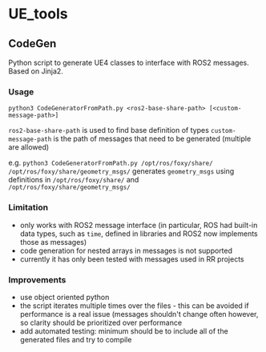 # UE_tools

## CodeGen
Python script to generate UE4 classes to interface with ROS2 messages.
Based on Jinja2.

### Usage
`python3 CodeGeneratorFromPath.py <ros2-base-share-path> [<custom-message-path>]`

`ros2-base-share-path` is used to find base definition of types
`custom-message-path` is the path of messages that need to be generated (multiple are allowed)

e.g. `python3 CodeGeneratorFromPath.py /opt/ros/foxy/share/ /opt/ros/foxy/share/geometry_msgs/` generates `geometry_msgs` using definitions in `/opt/ros/foxy/share/` and `/opt/ros/foxy/share/geometry_msgs/`


### Limitation
- only works with ROS2 message interface (in particular, ROS had built-in data types, such as `time`, defined in libraries and ROS2 now implements those as messages)
- code generation for nested arrays in messages is not supported
- currently it has only been tested with messages used in RR projects

### Improvements
- use object oriented python
- the script iterates multiple times over the files - this can be avoided if performance is a real issue (messages shouldn't change often however, so clarity should be prioritized over performance
- add automated testing: minimum should be to include all of the generated files and try to compile
